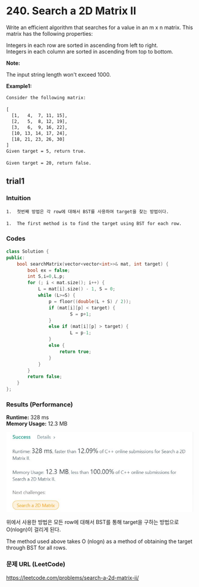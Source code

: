 # 240. Search a 2D Matrix II
Write an efficient algorithm that searches for a value in an m x n matrix. This matrix has the following properties:  

Integers in each row are sorted in ascending from left to right.  
Integers in each column are sorted in ascending from top to bottom.    

**Note:**

The input string length won't exceed 1000.

**Example1:**   
```
Consider the following matrix:

[
  [1,   4,  7, 11, 15],
  [2,   5,  8, 12, 19],
  [3,   6,  9, 16, 22],
  [10, 13, 14, 17, 24],
  [18, 21, 23, 26, 30]
]
Given target = 5, return true.

Given target = 20, return false.
```

## trial1
### Intuition
```
1.  첫번째 방법은 각 row에 대해서 BST를 사용하여 target을 찾는 방법이다.

1.  The first method is to find the target using BST for each row.
```
### Codes  
```cpp
class Solution {
public:
	bool searchMatrix(vector<vector<int>>& mat, int target) {
		bool ex = false;
		int S,i=0,L,p;
		for (; i < mat.size(); i++) {
			L = mat[i].size() - 1, S = 0;
			while (L>=S) {
				p = floor((double(L + S) / 2));
				if (mat[i][p] < target) {
						S = p+1;
				}
				else if (mat[i][p] > target) {
						L = p-1;
				}
				else {
					return true;
				}
			}
		}
		return false;
	}
};
```

### Results (Performance)  
**Runtime:** 328 ms     
**Memory Usage:** 12.3 MB  

<p align="center"> 
<img src="./capture.JPG">
</p>
위에서 사용한 방법은 모든 row에 대해서 BST를 통해 target을 구하는 방법으로 O(nlogn)이 걸리게 된다.  

The method used above takes O (nlogn) as a method of obtaining the target through BST for all rows.  

### 문제 URL (LeetCode)  
https://leetcode.com/problems/search-a-2d-matrix-ii/
